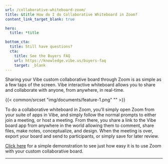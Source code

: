 ```yaml
---
url: /collaborative-whiteboard-zoom/
title: &title How do I do Collaborative Whiteboard in Zoom?
content_link_target_blank: true

hero:
  title: *title

bottom_cta:
  title: Still have questions?
  cta:
    title: See the Buyers FAQ
    url: https://knowledge.vibe.us/buyers-faq
    target: _blank
---
```


Sharing your Vibe custom collaborative board through Zoom is as simple as a few taps of the screen. Vibe interactive whiteboard allows you to share and collaborate with anyone, from anywhere, in real-time.

{{< common/srcset "img/documents/feature-1.png" "" >}}

To do a collaborative whiteboard in Zoom, you’ll simply open Zoom from your suite of apps in Vibe, and simply follow the normal prompts to either join a meeting, or host a meeting. From there, you share a link to the Vibe board app from anywhere in the world allowing them to comment, share files, make notes, conceptualize, and design. When the meeting is over, export your board and send to participants, or simply save for later review.

[Click here][1] for a simple demonstration to see just how easy it is to use Zoom with your custom collaborative board.

[1]: https://knowledge.vibe.us/zoom-overview

---
